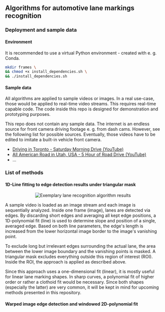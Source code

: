 ## Algorithms for automotive lane markings recognition
### Deployment and sample data
#### Environment
It is recommended to use a virtual Python environment - created with e. g. Conda.
```bash
mkdir frames \
&& chmod +x install_dependencies.sh \
&& ./install_dependencies.sh
```

#### Sample data
All algorithms are applied to sample videos or images.
In a real use-case, those would be applied to real-time video streams.
This requires real-time capable code. The code inside this repo is designed for demonstration and prototyping purposes.

This repo does not contain any sample data.
The internet is an endless source for front camera driving footage e. g. from dash cams.
However, see the following list for possible sources.
Eventually, those videos have to be edited to imitate a built-in vehicle front camera.
- [Driving in Toronto - Saturday Morning Drive (YouTube)](https://www.youtube.com/watch?v=oyfrPrGmBL4)
- [All American Road in Utah, USA - 5 Hour of Road Drive (YouTube)](https://www.youtube.com/watch?v=ZOZOqbK86t0)
- ...

### List of methods
#### 1D-Line fitting to edge detection results under triangular mask
<p align="center">
    <img src="LaneRecognition001.gif" alt="Exemplary lane recognition algorithm results"/>
</p>
A sample video is loaded as an image stream and each image is sequentially analyzed.
Inside one frame (image), lanes are detected via edges.
By discarding short edges and averaging all kept edge positions, a 1D-polynomial fit (line) is used to determine slope and position of a single, averaged edge.
Based on both line parameters, the edge's length is increased from the lower horizontal image border to the image's vanishing point.

To exclude long but irrelevant edges surrounding the actual lane, the area between the lower image boundary and the vanishing points is masked.
A triangular mask excludes everything outside this region of interest (ROI).
Inside the ROI, the approach is applied as described above.    

Since this approach uses a one-dimensional fit (linear), it is mostly useful for linear lane marking shapes.
In sharp curves, a polynomial fit of higher order or rather a clothoid fit would be necessary.
Since both shapes (especially the latter) are very common,
it will be kept in mind for upcoming methods presented in this repository.

#### Warped image edge detection and windowed 2D-polynomial fit